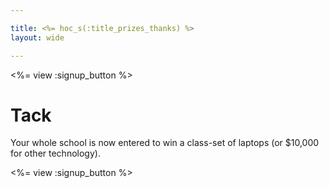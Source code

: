 ```yaml
---

title: <%= hoc_s(:title_prizes_thanks) %>
layout: wide

---
```


<%= view :signup_button %>

# Tack

Your whole school is now entered to win a class-set of laptops (or $10,000 for other technology).

<%= view :signup_button %>